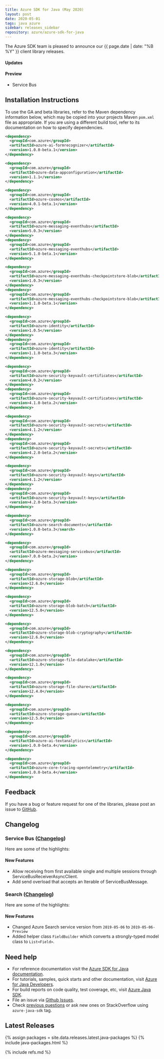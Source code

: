 ```yaml
---
title: Azure SDK for Java (May 2020)
layout: post
date: 2020-05-01
tags: java azure
sidebar: releases_sidebar
repository: azure/azure-sdk-for-java
---
```


The Azure SDK team is pleased to announce our {{ page.date | date: "%B %Y" }} client library releases.

#### Updates


#### Preview

- Service Bus

## Installation Instructions

To use the GA and beta libraries, refer to the Maven dependency information below, which may be copied into your projects Maven `pom.xml` file as appropriate. If you are using a different build tool, refer to its documentation on how to specify dependencies.

```xml
<dependency>
  <groupId>com.azure</groupId>
  <artifactId>azure-ai-formrecognizer</artifactId>
  <version>1.0.0-beta.1</version>
</dependency>

<dependency>
  <groupId>com.azure</groupId>
  <artifactId>azure-data-appconfiguration</artifactId>
  <version>1.1.1</version>
</dependency>

<dependency>
  <groupId>com.azure</groupId>
  <artifactId>azure-cosmos</artifactId>
  <version>4.0.1-beta.1</version>
</dependency>

<dependency>
  <groupId>com.azure</groupId>
  <artifactId>azure-messaging-eventhubs</artifactId>
  <version>5.0.3</version>
</dependency>
<dependency>
  <groupId>com.azure</groupId>
  <artifactId>azure-messaging-eventhubs</artifactId>
  <version>5.1.0-beta.1</version>
</dependency>

<dependency>
  <groupId>com.azure</groupId>
  <artifactId>azure-messaging-eventhubs-checkpointstore-blob</artifactId>
  <version>1.0.3</version>
</dependency>
<dependency>
  <groupId>com.azure</groupId>
  <artifactId>azure-messaging-eventhubs-checkpointstore-blob</artifactId>
  <version>1.1.0-beta.1</version>
</dependency>

<dependency>
  <groupId>com.azure</groupId>
  <artifactId>azure-identity</artifactId>
  <version>1.0.5</version>
</dependency>
<dependency>
  <groupId>com.azure</groupId>
  <artifactId>azure-identity</artifactId>
  <version>1.1.0-beta.3</version>
</dependency>

<dependency>
  <groupId>com.azure</groupId>
  <artifactId>azure-security-keyvault-certificates</artifactId>
  <version>4.0.2</version>
</dependency>
<dependency>
  <groupId>com.azure</groupId>
  <artifactId>azure-security-keyvault-certificates</artifactId>
  <version>4.1.0-beta.2</version>
</dependency>

<dependency>
  <groupId>com.azure</groupId>
  <artifactId>azure-security-keyvault-secrets</artifactId>
  <version>4.1.2</version>
</dependency>
<dependency>
  <groupId>com.azure</groupId>
  <artifactId>azure-security-keyvault-secrets</artifactId>
  <version>4.2.0-beta.2</version>
</dependency>

<dependency>
  <groupId>com.azure</groupId>
  <artifactId>azure-security-keyvault-keys</artifactId>
  <version>4.1.2</version>
</dependency>
<dependency>
  <groupId>com.azure</groupId>
  <artifactId>azure-security-keyvault-keys</artifactId>
  <version>4.2.0-beta.3</version>
</dependency>

<dependency>
  <groupId>com.azure</groupId>
  <artifactId>azure-search-documents</artifactId>
  <version>1.0.0-beta.3</search>
</dependency>

<dependency>
  <groupId>com.azure</groupId>
  <artifactId>azure-messaging-servicebus</artifactId>
  <version>7.0.0-beta.2</version>
</dependency>

<dependency>
  <groupId>com.azure</groupId>
  <artifactId>azure-storage-blob</artifactId>
  <version>12.6.0</version>
</dependency>

<dependency>
  <groupId>com.azure</groupId>
  <artifactId>azure-storage-blob-batch</artifactId>
  <version>12.5.0</version>
</dependency>

<dependency>
  <groupId>com.azure</groupId>
  <artifactId>azure-storage-blob-cryptography</artifactId>
  <version>12.6.0</version>
</dependency>

<dependency>
  <groupId>com.azure</groupId>
  <artifactId>azure-storage-file-datalake</artifactId>
  <version>12.1.0</version>
</dependency>

<dependency>
  <groupId>com.azure</groupId>
  <artifactId>azure-storage-file-share</artifactId>
  <version>12.4.0</version>
</dependency>

<dependency>
  <groupId>com.azure</groupId>
  <artifactId>azure-storage-queue</artifactId>
  <version>12.5.0</version>
</dependency>

<dependency>
  <groupId>com.azure</groupId>
  <artifactId>azure-ai-textanalytics</artifactId>
  <version>1.0.0-beta.4</version>
</dependency>

<dependency>
  <groupId>com.azure</groupId>
  <artifactId>azure-core-tracing-opentelemetry</artifactId>
  <version>1.0.0-beta.4</version>
</dependency>
```

## Feedback

If you have a bug or feature request for one of the libraries, please post an issue to [GitHub](https://github.com/azure/azure-sdk-for-java/issues).

## Changelog

### Service Bus ([Changelog](https://github.com/Azure/azure-sdk-for-java/blob/master/sdk/servicebus/azure-messaging-servicebus/CHANGELOG.md#700-beta2-2020-05-07))
Here are some of the highlights:
#### New Features 
- Allow receiving from first available single and multiple sessions through ServiceBusReceiverAsyncClient.
- Add send overload that accepts an Iterable of ServiceBusMessage.

### Search ([Changelog](https://github.com/Azure/azure-sdk-for-java/blob/master/sdk/search/azure-search-documents/CHANGELOG.md#100-beta3-2020-05-05))
Here are some of the highlights:
#### New Features 
- Changed Azure Search service version from `2019-05-06` to `2019-05-06-Preview`
- Added helper class `FieldBuilder` which converts a strongly-typed model class to `List<Field>`. 

## Need help

- For reference documentation visit the [Azure SDK for Java documentation](https://azure.github.io/azure-sdk-for-java/).
- For tutorials, samples, quick starts and other documentation, visit [Azure for Java Developers](https://docs.microsoft.com/java/azure/).
- For build reports on code quality, test coverage, etc, visit [Azure Java SDK](https://azuresdkartifacts.blob.core.windows.net/azure-sdk-for-java/index.html).
- File an issue via [Github Issues](https://github.com/Azure/azure-sdk-for-java/issues/new/choose).
- Check [previous questions](https://stackoverflow.com/questions/tagged/azure-java-sdk) or ask new ones on StackOverflow using `azure-java-sdk` tag.

## Latest Releases

{% assign packages = site.data.releases.latest.java-packages %}
{% include java-packages.html %}

{% include refs.md %}
